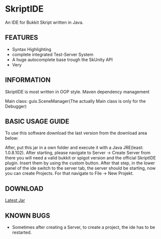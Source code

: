 # SkriptIDE
An IDE for Bukkit Skript written in Java.



## FEATURES
- Syntax Highlighting
- complete integrated Test-Server System
- A huge autocomplete base trough the SkUnity API
- Very

## INFORMATION
SkriptIDE is most written in OOP style.
Maven dependency management

Main class: guis.SceneManager(The actually Main class is only for the Debugger)


## BASIC USAGE GUIDE

To use this software download the last version from the download area below:

After, put this jar in a own folder and execute it with a Java JRE(least: 1.0.8.102).
After starting, please navigate to Server -> Create Server from there you will need a valid
bukkit or spigot version and the official SkriptIDE plugin.
Insert them by using the custom button.
After that step, in the lower panel of the ide switch to the server tab, the server should
be starting, now you can create Projects. For that navigate to File -> New Projekt.

## DOWNLOAD
[Latest Jar](https://api.liz3.de/get/skide/ide/SkriptIDE-final.jar)


## KNOWN BUGS
- Sometimes after creating a Server, to create a project, the ide has to be restarted.
